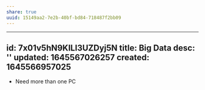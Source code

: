 ```yaml
---
share: true
uuid: 15149aa2-7e2b-40bf-bd84-718487f2bb09
---
```

---
id: 7x01v5hN9KILl3UZDyj5N
title: Big Data
desc: ''
updated: 1645567026257
created: 1645566957025
---

* Need more than one PC
